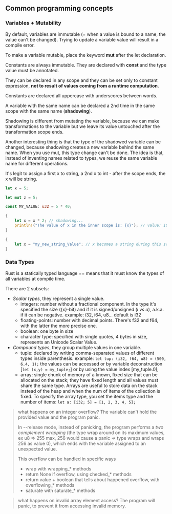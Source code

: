<!-- variables -->

## Common programming concepts

### Variables + Mutability

By default, variables are immutable (= when a value is bound to a name, the value can't be changed). Trying to update a variable value will result in a compile error.

To make a variable mutable, place the keyword **mut** after the let declaration.

Constants are always immutable. They are declared with **const** and the type value must be annotated.

They can be declared in any scope and they can be set only to constant expression, **not to result of values coming from a runtime computation**.

Constants are declared all uppercase with underscores between words.

A variable with the same name can be declared a 2nd time in the same scope with the same name (**shadowing**).

Shadowing is different from mutating the variable, because we can make transformations to the variable but we leave its value untouched after the transformation scope ends.

Another interesting thing is that the type of the shadowed variable can be changed, because shadowing creates a new variable behind the same name. When you use mut, this type change can't be done. The idea is that, instead of inventing names related to types, we reuse the same variable name for different operations.

It's legit to assign a first x to string, a 2nd x to int - after the scope ends, the x will be string.

```rust
let x = 5;

let mut z = 5;

const MY_VALUE: u32 = 5 * 40;

{
    let x = x * 2; // shadowing...
    println!("The value of x in the inner scope is: {x}"); // value: 10
}

{
    let x = "my_new_string_Value"; // x becomes a string during this scope...
}
```

### Data Types

Rust is a statically typed language == means that it must know the types of all variables at compile time.

There are 2 subsets:

- *Scalar types*, they represent a single value.
    - integers: number without a fractional component. In the type it's specified the size ({x}-bit) and if it is signed/unsigned (_i vs u_), a.k.a. if it can be negative.
    example: i32, i64, u8...
    default is i32
    - floating-points: number with decimal points. There's f32 and f64, with the latter the more precise one.
    - boolean: one byte in size
    - character type: specified with single quotes, 4 bytes in size, represents an Unicode Scalar Value.
- *Compound types*, they group multiple values in one variable.
    - tuple: declared by writing comma-separated values of different types inside parenthesis.
    example: `let tup: (i32, f64, u8) = (500, 6.4, 1);`
    the values can be accessed or by variable deconstruction [`let (x,y) = my_tuple;`] or by using the value index [my_tuple.0];
    - array: single chunk of memory of a known, fixed size that can be allocated on the stack; they have fixed length and all values must share the same type. Arrays are useful to store data on the stack instead of the heap and when the num of items of the collection is fixed.
    To specify the array type, you set the items type and the number of items: `let a: [i32; 5] = [1, 2, 3, 4, 5];`

> what happens on an integer overflow? The variable can't hold the provided value and the program panic.
>
> In --release mode, instead of panicking, the program performs a _two complement wrapping_ (the type wrap around on its maximum values, ex u8 => 255 max, 256 would cause a panic => type wraps and wraps 256 as value 0), which ends with the variable assigned to an unexpected value.
>
> This overflow can be handled in specific ways
>
> - wrap with wrapping_* methods
> - return None if overflow, using checked_* methods
> - return value + boolean that tells about happened overflow, with overflowing_* methods
> - saturate with saturate_* methods

> what happens on invalid array element access? The program will panic, to prevent it from accessing invalid memory.